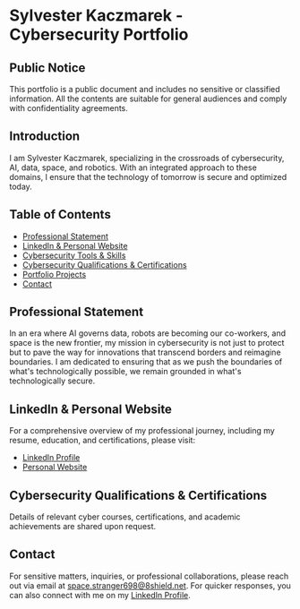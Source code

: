 # Sylvester Kaczmarek - Cybersecurity Portfolio

## Public Notice
This portfolio is a public document and includes no sensitive or classified information. All the contents are suitable for general audiences and comply with confidentiality agreements.

## Introduction

I am Sylvester Kaczmarek, specializing in the crossroads of cybersecurity, AI, data, space, and robotics. With an integrated approach to these domains, I ensure that the technology of tomorrow is secure and optimized today.

## Table of Contents

- [Professional Statement](#professional-statement)
- [LinkedIn & Personal Website](#linkedin--personal-website)
- [Cybersecurity Tools & Skills](skills.md)
- [Cybersecurity Qualifications & Certifications](#cybersecurity-qualifications--certifications)
- [Portfolio Projects](projects.md)
- [Contact](#contact)

## Professional Statement

In an era where AI governs data, robots are becoming our co-workers, and space is the new frontier, my mission in cybersecurity is not just to protect but to pave the way for innovations that transcend borders and reimagine boundaries. I am dedicated to ensuring that as we push the boundaries of what's technologically possible, we remain grounded in what's technologically secure.

## LinkedIn & Personal Website

For a comprehensive overview of my professional journey, including my resume, education, and certifications, please visit:
- [LinkedIn Profile](https://www.linkedin.com/in/sylvesterkaczmarek/)
- [Personal Website](http://www.sylvesterkaczmarek.com)

## Cybersecurity Qualifications & Certifications

Details of relevant cyber courses, certifications, and academic achievements are shared upon request.

## Contact

For sensitive matters, inquiries, or professional collaborations, please reach out via email at [space.stranger698@8shield.net](mailto:space.stranger698@8shield.net). For quicker responses, you can also connect with me on my [LinkedIn Profile](https://www.linkedin.com/in/sylvesterkaczmarek/).

